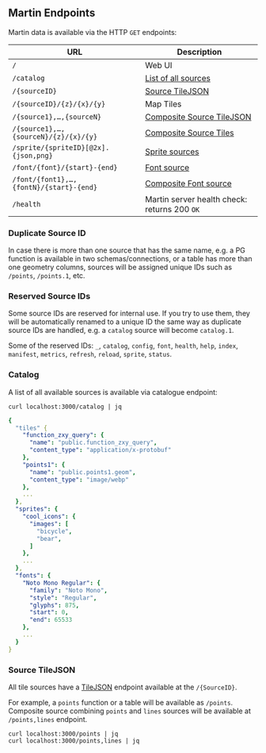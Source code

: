 ## Martin Endpoints

Martin data is available via the HTTP `GET` endpoints:

| URL                                     | Description                                    |
|-----------------------------------------|------------------------------------------------|
| `/`                                     | Web UI                                         |
| `/catalog`                              | [List of all sources](#catalog)                |
| `/{sourceID}`                           | [Source TileJSON](#source-tilejson)            |
| `/{sourceID}/{z}/{x}/{y}`               | Map Tiles                                      |
| `/{source1},…,{sourceN}`                | [Composite Source TileJSON](#source-tilejson)  |
| `/{source1},…,{sourceN}/{z}/{x}/{y}`    | [Composite Source Tiles](sources-composite.md) |
| `/sprite/{spriteID}[@2x].{json,png}`    | [Sprite sources](sources-sprites.md)           |
| `/font/{font}/{start}-{end}`            | [Font source](sources-fonts.md)                |
| `/font/{font1},…,{fontN}/{start}-{end}` | [Composite Font source](sources-fonts.md)      |
| `/health`                               | Martin server health check: returns 200 `OK`   |

### Duplicate Source ID

In case there is more than one source that has the same name, e.g. a PG function is available in two schemas/connections, or a table has more than one geometry columns, sources will be assigned unique IDs such as `/points`, `/points.1`, etc.

### Reserved Source IDs

Some source IDs are reserved for internal use. If you try to use them, they will be automatically renamed to a unique ID the same way as duplicate source IDs are handled, e.g. a `catalog` source will become `catalog.1`.

Some of the reserved IDs: `_`, `catalog`, `config`, `font`, `health`, `help`, `index`, `manifest`, `metrics`, `refresh`,
`reload`, `sprite`, `status`.

### Catalog

A list of all available sources is available via catalogue endpoint:

```shell
curl localhost:3000/catalog | jq
```

```yaml
{
  "tiles" {
    "function_zxy_query": {
      "name": "public.function_zxy_query",
      "content_type": "application/x-protobuf"
    },
    "points1": {
      "name": "public.points1.geom",
      "content_type": "image/webp"
    },
    ...
  },
  "sprites": {
    "cool_icons": {
      "images": [
        "bicycle",
        "bear",
      ]
    },
    ...
  },
  "fonts": {
    "Noto Mono Regular": {
      "family": "Noto Mono",
      "style": "Regular",
      "glyphs": 875,
      "start": 0,
      "end": 65533
    },
    ...
  }
}
```

### Source TileJSON

All tile sources have a [TileJSON](https://github.com/mapbox/tilejson-spec) endpoint available at the `/{SourceID}`.

For example, a `points` function or a table will be available as `/points`. Composite source combining `points` and `lines` sources will be available at `/points,lines` endpoint.

```shell
curl localhost:3000/points | jq
curl localhost:3000/points,lines | jq
```
